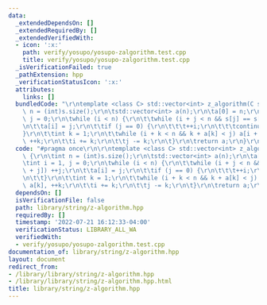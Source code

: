 ```yaml
---
data:
  _extendedDependsOn: []
  _extendedRequiredBy: []
  _extendedVerifiedWith:
  - icon: ':x:'
    path: verify/yosupo/yosupo-zalgorithm.test.cpp
    title: verify/yosupo/yosupo-zalgorithm.test.cpp
  _isVerificationFailed: true
  _pathExtension: hpp
  _verificationStatusIcon: ':x:'
  attributes:
    links: []
  bundledCode: "\r\ntemplate <class C> std::vector<int> z_algorithm(C s) {\r\n\tint\
    \ n = (int)s.size();\r\n\tstd::vector<int> a(n);\r\n\ta[0] = n;\r\n\tint i = 1,\
    \ j = 0;\r\n\twhile (i < n) {\r\n\t\twhile (i + j < n && s[j] == s[i + j]) ++j;\r\
    \n\t\ta[i] = j;\r\n\t\tif (j == 0) {\r\n\t\t\t++i;\r\n\t\t\tcontinue;\r\n\t\t\
    }\r\n\t\tint k = 1;\r\n\t\twhile (i + k < n && k + a[k] < j) a[i + k] = a[k],\
    \ ++k;\r\n\t\ti += k;\r\n\t\tj -= k;\r\n\t}\r\n\treturn a;\r\n}\r\n"
  code: "#pragma once\r\n\r\ntemplate <class C> std::vector<int> z_algorithm(C s)\
    \ {\r\n\tint n = (int)s.size();\r\n\tstd::vector<int> a(n);\r\n\ta[0] = n;\r\n\
    \tint i = 1, j = 0;\r\n\twhile (i < n) {\r\n\t\twhile (i + j < n && s[j] == s[i\
    \ + j]) ++j;\r\n\t\ta[i] = j;\r\n\t\tif (j == 0) {\r\n\t\t\t++i;\r\n\t\t\tcontinue;\r\
    \n\t\t}\r\n\t\tint k = 1;\r\n\t\twhile (i + k < n && k + a[k] < j) a[i + k] =\
    \ a[k], ++k;\r\n\t\ti += k;\r\n\t\tj -= k;\r\n\t}\r\n\treturn a;\r\n}\r\n"
  dependsOn: []
  isVerificationFile: false
  path: library/string/z-algorithm.hpp
  requiredBy: []
  timestamp: '2022-07-21 16:12:33-04:00'
  verificationStatus: LIBRARY_ALL_WA
  verifiedWith:
  - verify/yosupo/yosupo-zalgorithm.test.cpp
documentation_of: library/string/z-algorithm.hpp
layout: document
redirect_from:
- /library/library/string/z-algorithm.hpp
- /library/library/string/z-algorithm.hpp.html
title: library/string/z-algorithm.hpp
---
```

